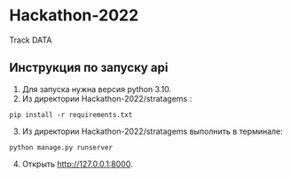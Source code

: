 # Hackathon-2022
Track DATA

## Инструкция по запуску api
1. Для запуска нужна версия python 3.10.
2. Из директории Hackathon-2022/stratagems : 
```
pip install -r requirements.txt
```
3. Из директории Hackathon-2022/stratagems выполнить в терминале: 
```
python manage.py runserver
```
4. Открыть http://127.0.0.1:8000.
